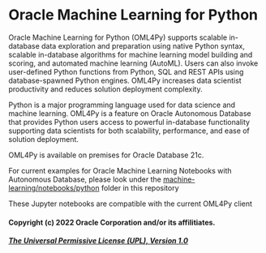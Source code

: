 # Oracle Machine Learning for Python
Oracle Machine Learning for Python (OML4Py) supports scalable in-database data exploration and preparation using native Python syntax, scalable in-database algorithms for machine learning model building and scoring, and automated machine learning (AutoML). Users can also invoke user-defined Python functions from Python, SQL and REST APIs using database-spawned Python engines. OML4Py increases data scientist productivity and reduces solution deployment complexity.

Python is a major programming language used for data science and machine learning. OML4Py is a feature on Oracle Autonomous Database that provides Python users access to powerful in-database functionality supporting data scientists for both scalability, performance, and ease of solution deployment. 

OML4Py is available on premises for Oracle Database 21c. 

For current examples for Oracle Machine Learning Notebooks with Autonomous Database, please look under the [machine-learning/notebooks/python](https://github.com/oracle/oracle-db-examples/tree/master/machine-learning/notebooks/python) folder in this repository

These Jupyter notebooks are compatible with the current OML4Py client

#### Copyright (c) 2022 Oracle Corporation and/or its affilitiates.

##### [The Universal Permissive License (UPL), Version 1.0](https://oss.oracle.com/licenses/upl/)